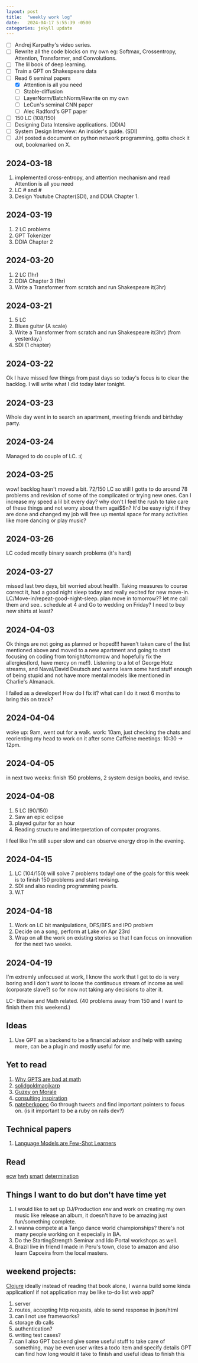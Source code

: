 ```yaml
---
layout: post
title:  "weekly work log"
date:   2024-04-17 5:55:39 -0500
categories: jekyll update
---
```


- [ ] Andrej Karpathy's video series.
- [ ] Rewrite all the code blocks on my own eg: Softmax, Crossentropy, Attention, Transformer, and Convolutions.
- [ ] The lil book of deep learning.
- [ ] Train a GPT on Shakespeare data
- [ ] Read 6 seminal papers
  - [x] Attention is all you need
  - [ ] Stable-diffusion
  - [ ] LayerNorm/BatchNorm/Rewrite on my own
  - [ ] LeCun's seminal CNN paper
  - [ ] Alec Radford's GPT paper
- [ ] 150 LC (108/150)
- [ ] Designing Data Intensive applications. (DDIA)
- [ ] System Design Interview: An insider's guide. (SDI)
- [ ] J.H posted a document on python network programming, gotta check it out, bookmarked on X.

## 2024-03-18

1. implemented cross-entropy, and attention mechanism and read Attention is all you need
2. LC # and #
3. Design Youtube Chapter(SDI), and DDIA Chapter 1.

## 2024-03-19

1. 2 LC problems
2. GPT Tokenizer
3. DDIA Chapter 2

## 2024-03-20

1. 2 LC (1hr)
2. DDIA Chapter 3 (1hr)
3. Write a Transformer from scratch and run Shakespeare it(3hr)

## 2024-03-21

1. 5 LC
2. Blues guitar (A scale)
3. Write a Transformer from scratch and run Shakespeare it(3hr) (from yesterday.)
4. SDI (1 chapter)

## 2024-03-22
Ok I have missed few things from past days so today's focus is to clear the backlog.
I will write what I did today later tonight.

## 2024-03-23
Whole day went in to search an apartment, meeting friends and birthday party.

## 2024-03-24
Managed to do couple of LC. :(

## 2024-03-25
wow! backlog hasn't moved a bit. 72/150 LC so still I gotta to do around 78 problems and revision of some of the complicated or trying new ones. Can I increase my speed a lil bit every day? why don't I feel the rush to take care of these things and not worry about them agai$$n? It'd be easy right if they are done and changed my job will free up mental space for many activities like more dancing or play music?

## 2024-03-26

LC coded mostly binary search problems (it's hard)

## 2024-03-27

missed last two days, bit worried about health. Taking measures to course correct it, had a good night sleep today and really excited for new move-in. LC/Move-in/repeat-good-night-sleep.
plan move in tomorrow?? let me call them and see.. schedule at 4 and Go to wedding on Friday? I need to buy new shirts at least?


## 2024-04-03

Ok things are not going as planned or hoped!!!
haven't taken care of the list mentioned above and moved to a new apartment and going to start focusing on coding from tonight/tomorrow and hopefully fix the allergies(lord, have mercy on me!!).
Listening to a lot of George Hotz streams, and Naval/David Deutsch and wanna learn some hard stuff enough of being stupid and not have more mental models like mentioned in Charlie's Almanack.

I failed as a developer!
How do I fix it? what can I do it next 6 months to bring this on track?

## 2024-04-04
woke up: 9am, went out for a walk.
work: 10am, just checking the chats and reorienting my head to work on it after some Caffeine
meetings: 10:30 -> 12pm.

## 2024-04-05

in next two weeks: finish 150 problems, 2 system design books, and revise.

## 2024-04-08

1. 5 LC (90/150)
2. Saw an epic eclipse
3. played guitar for an hour
4. Reading structure and interpretation of computer programs.

I feel like I'm still super slow and can observe energy drop in the evening.

## 2024-04-15

1. LC (104/150) will solve 7 problems today! one of the goals for this week is to finish 150 problems and start revising.
2. SDI and also reading programming pearls.
3. W.T

## 2024-04-18

1. Work on LC bit manipulations, DFS/BFS and IPO problem
2. Decide on a song, perform at Lake on Apr 23rd
3. Wrap on all the work on existing stories so that I can focus on innovation for the next two weeks.


## 2024-04-19

I'm extremly unfocused at work, I know the work that I get to do is very boring and I don't want to loose the continuous stream of income as well (corporate slave?) so for now not taking any decisions to alter it.

LC- Bitwise and Math related. (40 problems away from 150 and I want to finish them this weekend.)

## Ideas

1. Use GPT as a backend to be a financial advisor and help with saving more, can be a plugin and mostly useful for me.



## Yet to read
1. [Why GPTS are bad at math](https://www.beren.io/2023-02-04-Integer-tokenization-is-insane/)
2. [solidgoldmagikarp](https://www.lesswrong.com/posts/aPeJE8bSo6rAFoLqg/solidgoldmagikarp-plus-prompt-generation)
3. [Guzey on Morale](https://guzey.com/morale/)
4. [consulting inspiration](https://www.speedshop.co)
5. [nateberkopec](https://twitter.com/nateberkopec) Go through tweets and find important pointers to focus on. (is it important to be a ruby on rails dev?)


## Technical papers
1. [Language Models are Few-Shot Learners](https://arxiv.org/abs/2005.14165)


## Read

[ecw](https://paulgraham.com/ecw.html)
[hwh](https://paulgraham.com/hwh.html)
[smart](https://paulgraham.com/smart.html)
[determination](https://paulgraham.com/determination.html)


## Things I want to do but don't have time yet

1. I would like to set up DJ/Production env and work on creating my own music like release an album, it doesn't have to be amazing just fun/something complete.
2. I wanna compete at a Tango dance world championships? there's not many people working on it especially in BA.
3. Do the StartingStrength Seminar and Ido Portal workshops as well.
4. Brazil live in friend I made in Peru's town, close to amazon and also learn Capoeira from the local masters.


## weekend projects:

[Clojure](https://www.braveclojure.com/writing-macros/]) ideally instead of reading that book alone, I wanna build some kinda application! if not application may be like to-do list web app?

  1. server
  2. routes, accepting http requests, able to send response in json/html
  3. can I not use frameworks?
  4. storage db calls
  5. authentication?
  6. writing test cases?
  7. can I also GPT backend give some useful stuff to take care of something, may be even user writes a todo item and specify details GPT can find how long would it take to finish and useful ideas to finish this
